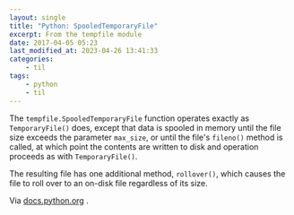 ```yaml
---
layout: single
title: "Python: SpooledTemporaryFile"
excerpt: From the tempfile module
date: 2017-04-05 05:23
last_modified_at: 2023-04-26 13:41:33
categories:
    - til
tags:
    - python
    - til
---
```


The `tempfile.SpooledTemporaryFile` function operates exactly as `TemporaryFile()` does,
except that data is spooled in memory until the file size exceeds the parameter
`max_size`, or until the file's `fileno()` method is called, at which point the contents
are written to disk and operation proceeds as with `TemporaryFile()`.

The resulting file has one additional method, `rollover()`, which causes the file to roll
over to an on-disk file regardless of its size.

Via
[docs.python.org](https://docs.python.org/3/library/tempfile.html#tempfile.SpooledTemporaryFile)
.
